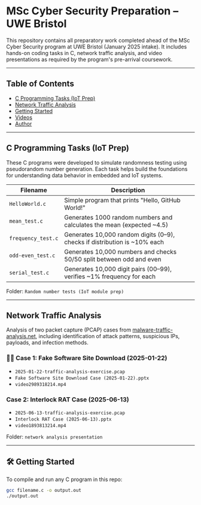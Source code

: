 # MSc Cyber Security Preparation – UWE Bristol

This repository contains all preparatory work completed ahead of the MSc Cyber Security program at UWE Bristol (January 2025 intake). It includes hands-on coding tasks in C, network traffic analysis, and video presentations as required by the program's pre-arrival coursework.

---

## Table of Contents

- [C Programming Tasks (IoT Prep)](#-c-programming-tasks-iot-prep)
- [Network Traffic Analysis](#-network-traffic-analysis)
- [Getting Started](#-getting-started)
- [Videos](#-videos)
- [Author](#-author)

---

## C Programming Tasks (IoT Prep)

These C programs were developed to simulate randomness testing using pseudorandom number generation. Each task helps build the foundations for understanding data behavior in embedded and IoT systems.

| Filename          | Description |
|-------------------|-------------|
| `HelloWorld.c`    | Simple program that prints "Hello, GitHub World!" |
| `mean_test.c`     | Generates 1000 random numbers and calculates the mean (expected ~4.5) |
| `frequency_test.c`| Generates 10,000 random digits (0–9), checks if distribution is ~10% each |
| `odd-even_test.c` | Generates 10,000 numbers and checks 50/50 split between odd and even |
| `serial_test.c`   | Generates 10,000 digit pairs (00–99), verifies ~1% frequency for each |

Folder: `Random number tests (IoT module prep)`

---

## Network Traffic Analysis

Analysis of two packet capture (PCAP) cases from [malware-traffic-analysis.net](https://www.malware-traffic-analysis.net/), including identification of attack patterns, suspicious IPs, payloads, and infection methods.

### 🕵️‍♂️ Case 1: Fake Software Site Download (2025-01-22)
- `2025-01-22-traffic-analysis-exercise.pcap`
- `Fake Software Site Download Case (2025-01-22).pptx`
- `video2989318214.mp4`

### Case 2: Interlock RAT Case (2025-06-13)
- `2025-06-13-traffic-analysis-exercise.pcap`
- `Interlock RAT Case (2025-06-13).pptx`
- `video1893813214.mp4`

Folder: `network analysis presentation`

---

## 🛠 Getting Started

To compile and run any C program in this repo:

```bash
gcc filename.c -o output.out
./output.out
